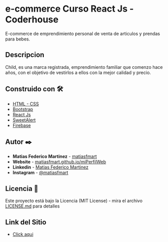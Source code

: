 
# e-commerce Curso React Js - Coderhouse

E-commerce de emprendimiento personal de venta de articulos y prendas para bebes.

## Descripcion

Child, es una marca registrada, emprendimiento familiar que comenzo hace años, con el objetivo de vestirlos a ellos con la mejor calidad y precio.

## Construido con 🛠️

* [HTML - CSS](https://developer.mozilla.org/es/docs/Web/CSS)
* [Bootstrap](https://getbootstrap.com/)
* [React Js](https://es.reactjs.org/)
* [SweetAlert](https://sweetalert.js.org/)
* [Firebase](https://firebase.google.com/)

## Autor ✒️

* **Matias Federico Martinez** - [matiasfmart](https://github.com/matiasfmart) 
* **Website** - [matiasfmart.github.io/miPerfilWeb](https://matiasfmart.github.io/miPerfilWeb) 
* **Linkedin** - [Matias Federico Martinez](https://www.linkedin.com/in/matiasfmart) 
* **Instagram** - [@matiasfmart](https://www.instagram.com/matiasfmart) 


## Licencia 📄

Este proyecto está bajo la Licencia (MIT License) - mira el archivo [LICENSE.md](LICENSE.md) para detalles

## Link del Sitio

* [Click aqui](https://condescending-lalande-daa474.netlify.app/)
